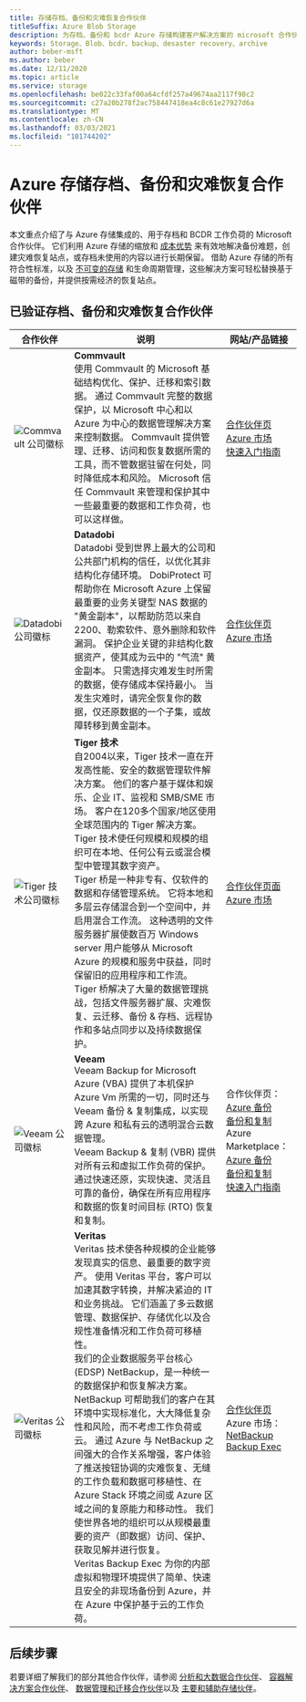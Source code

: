 ```yaml
---
title: 存储存档、备份和灾难恢复合作伙伴
titleSuffix: Azure Blob Storage
description: 为存档、备份和 bcdr Azure 存储构建客户解决方案的 microsoft 合作伙伴列表
keywords: Storage、Blob、bcdr、backup、desaster recovery、archive
author: beber-msft
ms.author: beber
ms.date: 12/11/2020
ms.topic: article
ms.service: storage
ms.openlocfilehash: be022c33faf00a64cfdf257a49674aa2117f98c2
ms.sourcegitcommit: c27a20b278f2ac758447418ea4c8c61e27927d6a
ms.translationtype: MT
ms.contentlocale: zh-CN
ms.lasthandoff: 03/03/2021
ms.locfileid: "101744202"
---
```

# <a name="azure-storage-archive-backup-and-disaster-recovery-partners"></a>Azure 存储存档、备份和灾难恢复合作伙伴

本文重点介绍了与 Azure 存储集成的、用于存档和 BCDR 工作负荷的 Microsoft 合作伙伴。 它们利用 Azure 存储的缩放和 [成本优势](https://docs.microsoft.com/azure/storage/blobs/storage-lifecycle-management-concepts?tabs=azure-portal) 来有效地解决备份难题，创建灾难恢复站点，或存档未使用的内容以进行长期保留。 借助 Azure 存储的所有符合性标准，以及 [不可变的存储](https://docs.microsoft.com/azure/storage/blobs/storage-blob-immutable-storage) 和生命周期管理，这些解决方案可轻松替换基于磁带的备份，并提供按需经济的恢复站点。

## <a name="verified-archive-backup-and-disaster-recovery-partners"></a>已验证存档、备份和灾难恢复合作伙伴
| 合作伙伴 | 说明 | 网站/产品链接 |
| ------- | ----------- | -------------------- |
|![Commvault 公司徽标](./media/commvault-logo.jpg) |**Commvault**<br>使用 Commvault 的 Microsoft 基础结构优化、保护、迁移和索引数据。 通过 Commvault 完整的数据保护，以 Microsoft 中心和以 Azure 为中心的数据管理解决方案来控制数据。 Commvault 提供管理、迁移、访问和恢复数据所需的工具，而不管数据驻留在何处，同时降低成本和风险。 Microsoft 信任 Commvault 来管理和保护其中一些最重要的数据和工作负荷，也可以这样做。 |[合作伙伴页](https://www.commvault.com/complete-data-protection)<br>[Azure 市场](https://azuremarketplace.microsoft.com/marketplace/apps/commvault.commvault)<br>[快速入门指南](./commvault/commvault-solution-guide.md)|
|![Datadobi 公司徽标](./media/datadob-logo.png) |**Datadobi**<br> Datadobi 受到世界上最大的公司和公共部门机构的信任，以优化其非结构化存储环境。 DobiProtect 可帮助你在 Microsoft Azure 上保留最重要的业务关键型 NAS 数据的 "黄金副本"，以帮助防范以来自2200、勒索软件、意外删除和软件漏洞。 保护企业关键的非结构化数据资产，使其成为云中的 "气流" 黄金副本。 只需选择灾难发生时所需的数据，使存储成本保持最小。 当发生灾难时，请完全恢复你的数据，仅还原数据的一个子集，或故障转移到黄金副本。 |[合作伙伴页](https://datadobi.com/partners/microsoft/)<br>[Azure 市场](https://azuremarketplace.microsoft.com/marketplace/apps/datadobi1602192408529.datadobi-dobiprotect?tab=Overview)|
 ![Tiger 技术公司徽标](./media/tiger-logo.png) |**Tiger 技术**<br>自2004以来，Tiger 技术一直在开发高性能、安全的数据管理软件解决方案。 他们的客户基于媒体和娱乐、企业 IT、监视和 SMB/SME 市场。 客户在120多个国家/地区使用全球范围内的 Tiger 解决方案。 Tiger 技术使任何规模和规模的组织可在本地、任何公有云或混合模型中管理其数字资产。 <br> Tiger 桥是一种非专有、仅软件的数据和存储管理系统。 它将本地和多层云存储混合到一个空间中，并启用混合工作流。 这种透明的文件服务器扩展使数百万 Windows server 用户能够从 Microsoft Azure 的规模和服务中获益，同时保留旧的应用程序和工作流。 Tiger 桥解决了大量的数据管理挑战，包括文件服务器扩展、灾难恢复、云迁移、备份 & 存档、远程协作和多站点同步以及持续数据保护。 |[合作伙伴页面](https://www.tiger-technology.com/partners/microsoft-azure/)<br>[Azure 市场](https://azuremarketplace.microsoft.com/marketplace/apps/tiger-technology.tigerbridge_vm)|
| ![Veeam 公司徽标](./media/veeam-logo.png) |**Veeam**<br> Veeam Backup for Microsoft Azure (VBA) 提供了本机保护 Azure Vm 所需的一切，同时还与 Veeam 备份 & 复制集成，以实现跨 Azure 和私有云的透明混合云数据管理。 <br>Veeam Backup & 复制 (VBR) 提供对所有云和虚拟工作负荷的保护。 通过快速还原，实现快速、灵活且可靠的备份，确保在所有应用程序和数据的恢复时间目标 (RTO) 恢复和复制。 |合作伙伴页：<br>[Azure 备份](https://www.veeam.com/backup-azure.html)<br>[备份和复制](https://www.veeam.com/vm-backup-recovery-replication-software.html) <br>Azure Marketplace： [Azure 备份](https://azuremarketplace.microsoft.com/marketplace/apps/veeam.azure_backup_free?tab=Overview)<br>[备份和复制](https://azuremarketplace.microsoft.com/marketplace/apps/veeam.veeam-backup-replication)<br>[快速入门指南](./veeam/veeam-solution-guide.md)|
| ![Veritas 公司徽标](./media/veritas-logo.png) |**Veritas**<br>Veritas 技术使各种规模的企业能够发现真实的信息、最重要的数字资产。 使用 Veritas 平台，客户可以加速其数字转换，并解决紧迫的 IT 和业务挑战。 它们涵盖了多云数据管理、数据保护、存储优化以及合规性准备情况和工作负荷可移植性。<br>我们的企业数据服务平台核心 (EDSP) NetBackup，是一种统一的数据保护和恢复解决方案。 NetBackup 可帮助我们的客户在其环境中实现标准化，大大降低复杂性和风险，而不考虑工作负荷或云。 通过 Azure 与 NetBackup 之间强大的合作关系增强，客户体验了推送按钮协调的灾难恢复、无缝的工作负载和数据可移植性、在 Azure Stack 环境之间或 Azure 区域之间的复原能力和移动性。 我们使世界各地的组织可以从规模最重要的资产（即数据）访问、保护、获取见解并进行恢复。<br>Veritas Backup Exec 为你的内部虚拟和物理环境提供了简单、快速且安全的非现场备份到 Azure，并在 Azure 中保护基于云的工作负荷。|[合作伙伴页](https://www.veritas.com/partners/microsoft-azure)<br>Azure 市场：<br>[NetBackup](https://azuremarketplace.microsoft.com/marketplace/apps/veritas.veritas-netbackup-8-s?tab=Overview)<br>[Backup Exec](https://azuremarketplace.microsoft.com/marketplace/apps/veritas.backup-exec-20?tab=Overview)||<br>|

## <a name="next-steps"></a>后续步骤
若要详细了解我们的部分其他合作伙伴，请参阅 [分析和大数据合作伙伴](..\analytics\partner-overview.md)、 [容器解决方案合作伙伴](..\container-solutions\partner-overview.md)、 [数据管理和迁移合作伙伴](..\data-management\partner-overview.md)以及 [主要和辅助存储伙伴](..\primary-secondary-storage\partner-overview.md)。


